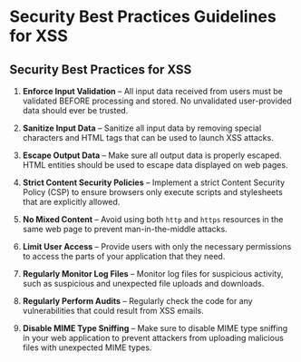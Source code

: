 # Security Best Practices Guidelines for XSS 

## Security Best Practices for XSS 

1. **Enforce Input Validation** – All input data received from users must be validated BEFORE processing and stored. No unvalidated user-provided data should ever be trusted.

2. **Sanitize Input Data** – Sanitize all input data by removing special characters and HTML tags that can be used to launch XSS attacks.

3. **Escape Output Data** – Make sure all output data is properly escaped. HTML entities should be used to escape data displayed on web pages.

4. **Strict Content Security Policies** – Implement a strict Content Security Policy (CSP) to ensure browsers only execute scripts and stylesheets that are explicitly allowed.

5. **No Mixed Content** – Avoid using both `http` and `https` resources in the same web page to prevent man-in-the-middle attacks.

6. **Limit User Access** – Provide users with only the necessary permissions to access the parts of your application that they need.

7. **Regularly Monitor Log Files** – Monitor log files for suspicious activity, such as suspicious and unexpected file uploads and downloads.

8. **Regularly Perform Audits** – Regularly check the code for any vulnerabilities that could result from XSS emails.

9. **Disable MIME Type Sniffing** – Make sure to disable MIME type sniffing in your web application to prevent attackers from uploading malicious files with unexpected MIME types.